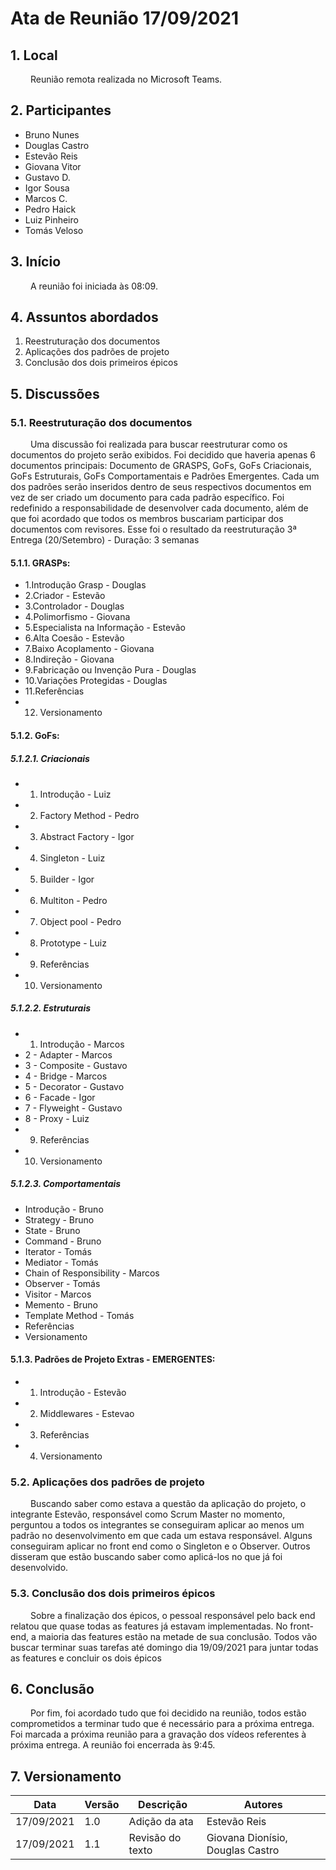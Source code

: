 # Ata de Reunião 17/09/2021
## 1. Local
&emsp;&emsp; Reunião remota realizada no Microsoft Teams.
 
## 2. Participantes
- Bruno Nunes
- Douglas Castro
- Estevão Reis
- Giovana Vitor
- Gustavo D.
- Igor Sousa
- Marcos C.
- Pedro Haick
- Luiz Pinheiro
- Tomás Veloso
 ## 3. Início
&emsp;&emsp; A reunião foi iniciada às 08:09.
 
## 4. Assuntos abordados
1. Reestruturação dos documentos
2. Aplicações dos padrões de projeto
3. Conclusão dos dois primeiros épicos
 
## 5. Discussões
### 5.1. Reestruturação dos documentos
&emsp;&emsp; Uma discussão foi realizada para buscar reestruturar como os documentos do projeto serão exibidos. Foi decidido que haveria apenas 6 documentos principais: Documento de GRASPS, GoFs, GoFs Criacionais, GoFs Estruturais, GoFs Comportamentais e Padrões Emergentes. Cada um dos padrões serão inseridos dentro de seus respectivos documentos em vez de ser criado um documento para cada padrão específico. Foi redefinido a responsabilidade de desenvolver cada documento, além de que foi acordado que todos os membros buscariam participar dos documentos com revisores. Esse foi o resultado da reestruturação
3ª Entrega (20/Setembro) - Duração: 3 semanas
 
#### 5.1.1. GRASPs:
 * 1.Introdução Grasp  - Douglas
 * 2.Criador -  Estevão
 * 3.Controlador - Douglas
 * 4.Polimorfismo - Giovana
 * 5.Especialista na Informação - Estevão
 * 6.Alta Coesão - Estevão
 * 7.Baixo Acoplamento - Giovana
 * 8.Indireção - Giovana
 * 9.Fabricação ou Invenção Pura - Douglas
 * 10.Variações Protegidas - Douglas
 * 11.Referências
 * 12. Versionamento
 
#### 5.1.2. GoFs:
 
##### 5.1.2.1. Criacionais
 * 1. Introdução - Luiz
 * 2.  Factory Method - Pedro
 * 3. Abstract Factory - Igor
 * 4. Singleton - Luiz
 * 5. Builder - Igor
 * 6. Multiton - Pedro
 * 7. Object pool - Pedro
 * 8. Prototype - Luiz
 * 9. Referências
 * 10. Versionamento
 
##### 5.1.2.2. Estruturais
 * 1. Introdução - Marcos
 * 2 - Adapter - Marcos
 * 3 - Composite - Gustavo
 * 4 - Bridge - Marcos
 * 5 - Decorator - Gustavo
 * 6 - Facade - Igor
 * 7 - Flyweight - Gustavo
 * 8 - Proxy - Luiz
 * 9. Referências
 * 10. Versionamento
 
##### 5.1.2.3. Comportamentais
* Introdução - Bruno
* Strategy - Bruno
* State - Bruno
* Command - Bruno
* Iterator - Tomás
* Mediator - Tomás
* Chain of Responsibility - Marcos
* Observer - Tomás
* Visitor - Marcos
* Memento - Bruno
* Template Method - Tomás
* Referências
* Versionamento
 #### 5.1.3. Padrões de Projeto Extras - EMERGENTES:
 * 1. Introdução - Estevão
 * 2. Middlewares - Estevao
 * 3. Referências
 * 4. Versionamento
 
 
### 5.2. Aplicações dos padrões de projeto
 &emsp;&emsp; Buscando saber como estava a questão da aplicação do projeto, o integrante Estevão, responsável como Scrum Master no momento, perguntou a todos os integrantes se conseguiram aplicar ao menos um padrão no desenvolvimento em que cada um estava responsável. Alguns conseguiram aplicar no front end como o Singleton e o Observer. Outros disseram que estão buscando saber como aplicá-los no que já foi desenvolvido.
 
### 5.3. Conclusão dos dois primeiros épicos
 &emsp;&emsp; Sobre a finalização dos épicos, o pessoal responsável pelo back end relatou que quase todas as features já estavam implementadas. No front-end, a maioria das features estão na metade de sua conclusão. Todos vão buscar terminar suas tarefas até domingo dia 19/09/2021 para juntar todas as features e concluir os dois épicos
 
 
## 6. Conclusão
 &emsp;&emsp; Por fim, foi acordado tudo que foi decidido na reunião, todos estão comprometidos a terminar tudo que é necessário para a próxima entrega. Foi marcada a próxima reunião para a gravação dos vídeos referentes à próxima entrega. A reunião foi encerrada às 9:45.
 
## 7. Versionamento
 
| Data       | Versão | Descrição         | Autores       |
| ---------- | ------ | ----------------- | ------------- |
| 17/09/2021 | 1.0    | Adição da ata | Estevão Reis  |
| 17/09/2021 | 1.1    | Revisão do texto | Giovana Dionísio, Douglas Castro |
